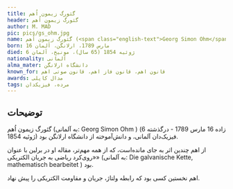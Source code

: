 ```yaml
---
title: گئورگ زیمون اُهم
header: گئورگ زیمون اُهم
author: M. MAD
pic: pics/gs_ohm.jpg
name: گئورگ زیمون اُهم (<span class="english-text">Georg Simon Ohm</span>)
born: 16 مارس 1789، ارلانگن، آلمان
died: 6 ژوئیه 1854 (65 سال)، مونیخ، آلمان
nationality: آلمانی
alma_mater: دانشگاه ارلانگن
known_for: قانون اهم، قانون فاز اهم، قانون صوتی اهم
awards: مدال کاپلی
tags: مرده، فیزیکدان
---
```


<h2 class="fa-IR-explanation-header">توضیحات</h2>
<p>
گئورگ زیمون اُهم (به آلمانی:
<span class="english-text">Georg Simon Ohm</span>
) (زاده 16 مارس 1789 - درگذشته 6 ژوئیه 1854) فیزیک‌دان آلمانی، و دانش‌آموخته
از دانشگاه ارلانگن بود. 
</p>
<p>
از اهم چندین اثر به جای مانده‌است، که از همه مهم‌تر، مقاله او در برلین با
عنوان «روی‌کرد ریاضی به جریان الکتریکی» (به آلمانی:
<span class="english-text">Die galvanische Kette, mathematisch bearbeitet</span>
) بود.
</p>
<p>
اهم نخستین کسی بود که رابطه ولتاژ، جریان و مقاومت الکتریکی را پیش نهاد.
</p>
